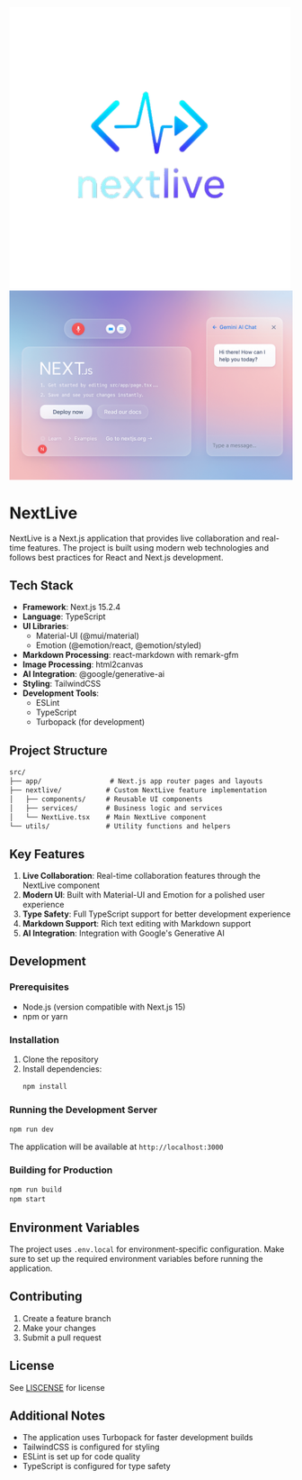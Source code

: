 
![NextLive Logo](public/readme-logo.png)
![NextLive Banner](public/readme-banner.png)

# NextLive



NextLive is a Next.js application that provides live collaboration and real-time features. The project is built using modern web technologies and follows best practices for React and Next.js development.

## Tech Stack

- **Framework**: Next.js 15.2.4
- **Language**: TypeScript
- **UI Libraries**: 
  - Material-UI (@mui/material)
  - Emotion (@emotion/react, @emotion/styled)
- **Markdown Processing**: react-markdown with remark-gfm
- **Image Processing**: html2canvas
- **AI Integration**: @google/generative-ai
- **Styling**: TailwindCSS
- **Development Tools**:
  - ESLint
  - TypeScript
  - Turbopack (for development)

## Project Structure

```
src/
├── app/                 # Next.js app router pages and layouts
├── nextlive/           # Custom NextLive feature implementation
│   ├── components/     # Reusable UI components
│   ├── services/       # Business logic and services
│   └── NextLive.tsx    # Main NextLive component
└── utils/              # Utility functions and helpers
```

## Key Features

1. **Live Collaboration**: Real-time collaboration features through the NextLive component
2. **Modern UI**: Built with Material-UI and Emotion for a polished user experience
3. **Type Safety**: Full TypeScript support for better development experience
4. **Markdown Support**: Rich text editing with Markdown support
5. **AI Integration**: Integration with Google's Generative AI

## Development

### Prerequisites

- Node.js (version compatible with Next.js 15)
- npm or yarn

### Installation

1. Clone the repository
2. Install dependencies:
   ```bash
   npm install
   ```

### Running the Development Server

```bash
npm run dev
```

The application will be available at `http://localhost:3000`

### Building for Production

```bash
npm run build
npm start
```

## Environment Variables

The project uses `.env.local` for environment-specific configuration. Make sure to set up the required environment variables before running the application.

## Contributing

1. Create a feature branch
2. Make your changes
3. Submit a pull request

## License

See [LISCENSE](LICENSE) for license

## Additional Notes

- The application uses Turbopack for faster development builds
- TailwindCSS is configured for styling
- ESLint is set up for code quality
- TypeScript is configured for type safety
